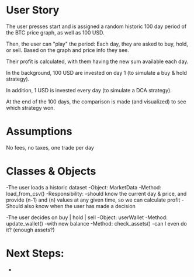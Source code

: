 # User Story

The user presses start and is assigned a random historic 100 day period of the BTC price graph, as well as 100 USD.

Then, the user can "play" the period: Each day, they are asked to buy, hold, or sell. Based on the graph and price info they see.

Their profit is calculated, with them having the new sum available each day.

In the background, 100 USD are invested on day 1 (to simulate a buy & hold strategy).

In addition, 1 USD is invested every day (to simulate a DCA strategy).

At the end of the 100 days, the comparison is made (and visualized) to see which strategy won.

# Assumptions

No fees, no taxes, one trade per day

# Classes & Objects

-The user loads a historic dataset
-Object: MarketData
-Method: load_from_csv()
-Responsibility:
-should know the current day & price, and provide (n-1) and (n) values at any given time, so we can calculate profit
-Should also know when the user has made a decision

-The user decides on buy | hold | sell
-Object: userWallet
-Method: update_wallet()
-with new balance
-Method: check_assets()
-can I even do it? (enough assets?)

# Next Steps:

-
